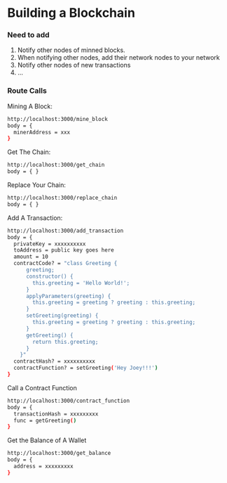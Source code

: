 # Building a Blockchain

### Need to add

1. Notify other nodes of minned blocks.
2. When notifying other nodes, add their network nodes to your network
3. Notify other nodes of new transactions
4. ...

### Route Calls

Mining A Block:

```bash
http://localhost:3000/mine_block
body = {
  minerAddress = xxx
}
```

Get The Chain:

```bash
http://localhost:3000/get_chain
body = { }
```

Replace Your Chain:

```bash
http://localhost:3000/replace_chain
body = { }
```

Add A Transaction:

```bash
http://localhost:3000/add_transaction
body = {
  privateKey = xxxxxxxxxx
  toAddress = public key goes here
  amount = 10
  contractCode? = "class Greeting {
      greeting;
      constructor() {
        this.greeting = 'Hello World!';
      }
      applyParameters(greeting) {
        this.greeting = greeting ? greeting : this.greeting;
      }
      setGreeting(greeting) {
        this.greeting = greeting ? greeting : this.greeting;
      }
      getGreeting() {
        return this.greeting;
      }
    }"
  contractHash? = xxxxxxxxxx
  contractFunction? = setGreeting('Hey Joey!!!')
}
```

Call a Contract Function

```bash
http://localhost:3000/contract_function
body = {
  transactionHash = xxxxxxxxx
  func = getGreeting()
}
```

Get the Balance of A Wallet

```bash
http://localhost:3000/get_balance
body = {
  address = xxxxxxxxx
}
```

